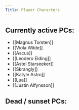 ```yaml
---
Title: Player Characters
---
```


## Currently active PCs:
 * [[Magnus Torsten]]
 * [[Viola Wilde]]
 * [[Ascus]]
 * [[Leodero Elding]]
 * [[Astel Starseeker]]
 * [[Skrangly]]
 * [[Katyle Astro]]
 * [[Lua]]
 * [[Justin Alfynsson]]
 
## Dead / sunset PCs:
